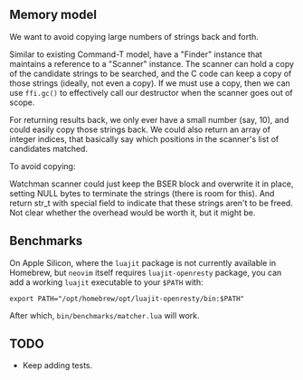 ## Memory model

We want to avoid copying large numbers of strings back and forth.

Similar to existing Command-T model, have a "Finder" instance that maintains a reference to a "Scanner" instance. The scanner can hold a copy of the candidate strings to be searched, and the C code can keep a copy of those strings (ideally, not even a copy). If we must use a copy, then we can use `ffi.gc()` to effectively call our destructor when the scanner goes out of scope.

For returning results back, we only ever have a small number (say, 10), and could easily copy those strings back. We could also return an array of integer indices, that basically say which positions in the scanner's list of candidates matched.

To avoid copying:

Watchman scanner could just keep the BSER block and overwrite it in place, setting NULL bytes to terminate the strings (there is room for this). And return str_t with special field to indicate that these strings aren't to be freed. Not clear whether the overhead would be worth it, but it might be.

## Benchmarks

On Apple Silicon, where the `luajit` package is not currently available in Homebrew, but `neovim` itself requires `luajit-openresty` package, you can add a working `luajit` executable to your `$PATH` with:

```
export PATH="/opt/homebrew/opt/luajit-openresty/bin:$PATH"
```

After which, `bin/benchmarks/matcher.lua` will work.

## TODO

- Keep adding tests.
